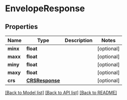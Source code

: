 # EnvelopeResponse

## Properties
Name | Type | Description | Notes
------------ | ------------- | ------------- | -------------
**minx** | **float** |  | [optional] 
**maxx** | **float** |  | [optional] 
**miny** | **float** |  | [optional] 
**maxy** | **float** |  | [optional] 
**crs** | [**CRSResponse**](CRSResponse.md) |  | [optional] 

[[Back to Model list]](../README.md#documentation-for-models) [[Back to API list]](../README.md#documentation-for-api-endpoints) [[Back to README]](../README.md)

